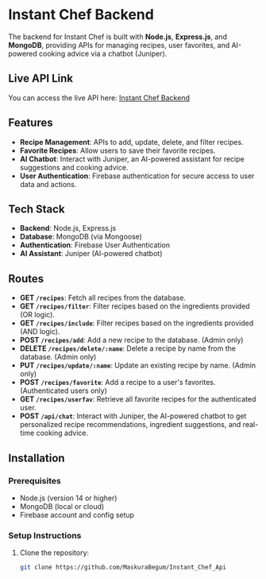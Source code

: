 # Instant Chef Backend

The backend for Instant Chef is built with **Node.js**, **Express.js**, and **MongoDB**, providing APIs for managing recipes, user favorites, and AI-powered cooking advice via a chatbot (Juniper).

## Live API Link
You can access the live API here: [Instant Chef Backend](https://instant-chef-api-1.onrender.com/)

## Features

- **Recipe Management**: APIs to add, update, delete, and filter recipes.
- **Favorite Recipes**: Allow users to save their favorite recipes.
- **AI Chatbot**: Interact with Juniper, an AI-powered assistant for recipe suggestions and cooking advice.
- **User Authentication**: Firebase authentication for secure access to user data and actions.

## Tech Stack

- **Backend**: Node.js, Express.js
- **Database**: MongoDB (via Mongoose)
- **Authentication**: Firebase User Authentication
- **AI Assistant**: Juniper (AI-powered chatbot)

## Routes

- **GET `/recipes`**: Fetch all recipes from the database.
- **GET `/recipes/filter`**: Filter recipes based on the ingredients provided (OR logic).
- **GET `/recipes/include`**: Filter recipes based on the ingredients provided (AND logic).
- **POST `/recipes/add`**: Add a new recipe to the database. (Admin only)
- **DELETE `/recipes/delete/:name`**: Delete a recipe by name from the database. (Admin only)
- **PUT `/recipes/update/:name`**: Update an existing recipe by name. (Admin only)
- **POST `/recipes/favorite`**: Add a recipe to a user's favorites. (Authenticated users only)
- **GET `/recipes/userfav`**: Retrieve all favorite recipes for the authenticated user.
- **POST `/api/chat`**: Interact with Juniper, the AI-powered chatbot to get personalized recipe recommendations, ingredient suggestions, and real-time cooking advice.


## Installation

### Prerequisites

- Node.js (version 14 or higher)
- MongoDB (local or cloud)
- Firebase account and config setup

### Setup Instructions

1. Clone the repository:
   ```bash
   git clone https://github.com/MaskuraBegum/Instant_Chef_Api
